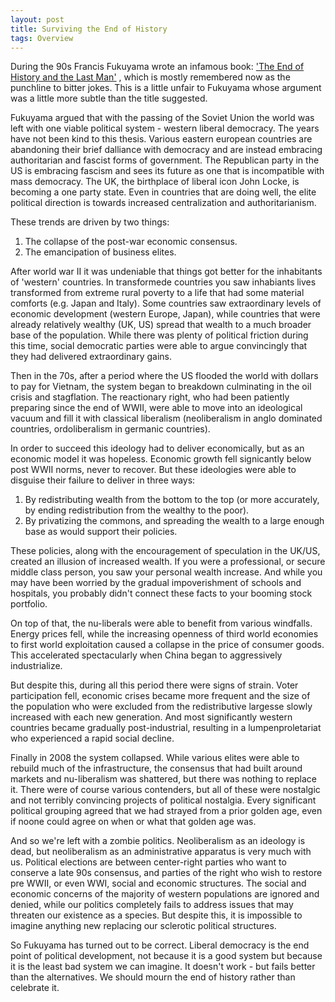 ```yaml
---
layout: post
title: Surviving the End of History
tags: Overview
---
```


During the 90s Francis Fukuyama wrote an infamous book: 
['The End of History and the Last Man'](https://en.wikipedia.org/wiki/The_End_of_History_and_the_Last_Man)
, which is mostly remembered now as the punchline to
bitter jokes. This is a little unfair to Fukuyama whose argument was a little
more subtle than the title suggested.

Fukuyama argued that with the passing of the Soviet Union the world was left
with one viable political system - western liberal democracy. The years have not
been kind to this thesis. Various eastern european countries are abandoning
their brief dalliance with democracy and are instead embracing authoritarian and
fascist forms of government. The Republican party in the US is embracing fascism
and sees its future as one that is incompatible with mass democracy. The UK, the
birthplace of liberal icon John Locke, is becoming a one party state. Even in
countries that are doing well, the elite political direction is towards
increased centralization and authoritarianism.

These trends are driven by two things:
1. The collapse of the post-war economic consensus.
2. The emancipation of business elites.

After world war II it was undeniable that things got better for the inhabitants
of 'western' countries. In transformede countries you saw inhabiants lives transformed
from extreme rural poverty to a life that had some material comforts (e.g. Japan
and Italy). Some countries saw extraordinary levels of economic development
(western Europe, Japan), while countries that were already relatively wealthy
(UK, US) spread that wealth to a much broader base of the population. While
there was plenty of political friction during this time, social democratic
parties were able to argue convincingly that they had delivered extraordinary
gains.

Then in the 70s, after a period where the US flooded the world with dollars to
pay for Vietnam, the system began to breakdown culminating in the oil crisis and
stagflation. The reactionary right, who had been patiently preparing since the 
end of WWII, were able to move into an ideological vacuum and fill it with
classical liberalism (neoliberalism in anglo dominated countries, ordoliberalism in
germanic countries).

In order to succeed this ideology had to deliver economically, but as an
economic model it was hopeless. Economic growth fell signicantly below post WWII
norms, never to recover. But these ideologies were able to disguise their
failure to deliver in three ways:
1. By redistributing wealth from the bottom to the top (or more accurately, by
   ending redistribution from the wealthy to the poor).
2. By privatizing the commons, and spreading the wealth to a large enough base
   as would support their policies.

These policies, along with the encouragement of speculation in the UK/US,
created an illusion of increased wealth. If you were a professional, or secure
middle class person, you saw your personal wealth increase. And while you may
have been worried by the gradual impoverishment of schools and hospitals, you
probably didn't connect these facts to your booming stock portfolio.

On top of that, the nu-liberals were able to benefit from various windfalls.
Energy prices fell, while the increasing openness of third world economies to
first world exploitation caused a collapse in the price of consumer goods. This accelerated
spectacularly when China began to aggressively industrialize.

But despite this, during all this period there were signs of strain. Voter
participation fell, economic crises became more frequent and the size of the
population who were excluded from the redistributive largesse slowly increased
with each new generation. And most significantly western countries became
gradually post-industrial, resulting in a lumpenproletariat who experienced
a rapid social decline.

Finally in 2008 the system collapsed. While various elites were able to rebuild
much of the infrastructure, the consensus that had built around markets and
nu-liberalism was shattered, but there was nothing to replace it. There were of
course various contenders, but all of these were nostalgic and not terribly
convincing projects of political nostalgia. Every significant political grouping
agreed that we had strayed from a prior golden age, even if noone could agree on
when or what that golden age was.

And so we're left with a zombie politics. Neoliberalism as an ideology is dead,
but neoliberalism as an administrative apparatus is very much with us. Political
elections are between center-right parties who want to conserve a late 90s
consensus, and parties of the right who wish to restore pre WWII, or even WWI,
social and economic structures. The social and economic concerns of the majority
of western populations are ignored and denied, while our politics completely
fails to address issues that may threaten our existence as a species. But 
despite this, it is impossible to imagine anything new replacing our sclerotic 
political structures.

So Fukuyama has turned out to be correct. Liberal democracy is the end point of
political development, not because it is a good system but because it is the
least bad system we can imagine. It doesn't work - but fails better than the
alternatives. We should mourn the end of history rather than celebrate it.
